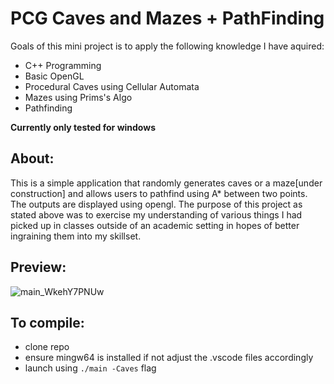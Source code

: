 # PCG Caves and Mazes + PathFinding
Goals of this mini project is to apply the following knowledge I have aquired: 

- C++ Programming
- Basic OpenGL
- Procedural Caves using Cellular Automata
- Mazes using Prims's Algo
- Pathfinding

**Currently only tested for windows**
## About:
This is a simple application that randomly generates caves or a maze[under construction] and allows users to pathfind using A* between two points. The outputs are displayed using opengl. The purpose of this project as stated above was to exercise my understanding of various things I had picked up in classes outside of an academic setting in hopes of better ingraining them into my skillset.

## Preview:

![main_WkehY7PNUw](https://user-images.githubusercontent.com/42461443/170180387-ee5c4d32-9605-4db9-903a-3c1228d0c44c.gif)

## To compile:

- clone repo
- ensure mingw64 is installed if not adjust the .vscode files accordingly
- launch using ```./main -Caves``` flag
